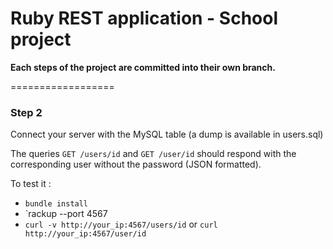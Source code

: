 # Ruby REST application - School project
**Each steps of the project are committed into their own branch.**

==================

### Step 2
Connect your server with the MySQL table (a dump is available in users.sql)

The queries `GET /users/id` and `GET /user/id` should respond with the corresponding user without the password (JSON formatted).


To test it :

* `bundle install`
* `rackup --port 4567
* `curl -v http://your_ip:4567/users/id` or `curl http://your_ip:4567/user/id`


